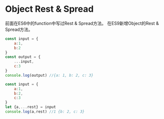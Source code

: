 # Object Rest & Spread
前面在ES6中的function中写过Rest & Spread方法。
在ES9新增Object的Rest & Spread方法。
```js
const input = {
    a:1,
    b:2
}
const output = {
    ...input,
    c:3
}
console.log(output) //{a: 1, b: 2, c: 3}
```
```js
const input = {
    a:1,
    b:2,
    c:3
}
let {a,...rest} = input
console.log(a,rest) //1 {b: 2, c: 3}
```